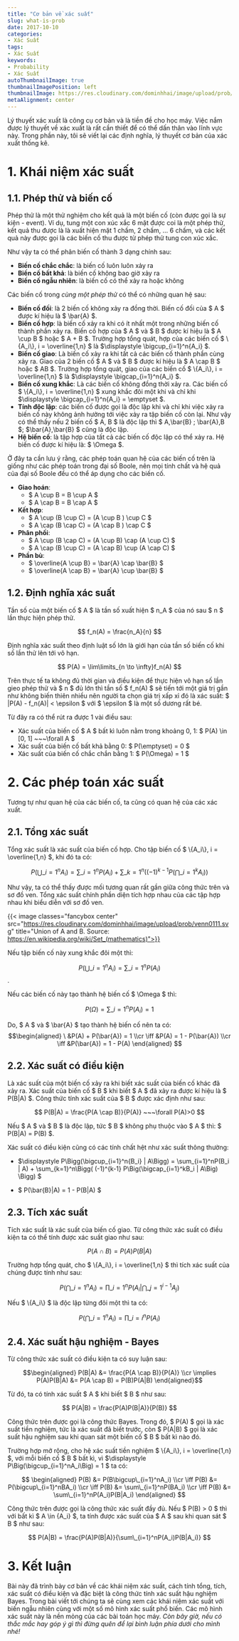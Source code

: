 ```yaml
---
title: "Cơ bản về xác suất"
slug: what-is-prob
date: 2017-10-10
categories:
- Xác Suất
tags:
- Xác Suất
keywords:
- Probability
- Xác Suất
autoThumbnailImage: true
thumbnailImagePosition: left
thumbnailImage: https://res.cloudinary.com/dominhhai/image/upload/prob/icon.png
metaAlignment: center
---
```

Lý thuyết xác xuất là công cụ cơ bản và là tiền đề cho học máy. Việc nắm được lý thuyết về xác xuất là rất cần thiết để có thể dấn thân vào lĩnh vực này. Trong phần này, tôi sẽ viết lại các định nghĩa, lý thuyết cơ bản của xác xuất thống kê.
<!--more-->

<!--toc-->
# 1. Khái niệm xác suất
## 1.1. Phép thử và biến cố
Phép thử là một thử nghiệm cho kết quả là một biến cố (còn được gọi là sự kiện - event).
Ví dụ, tung một con xúc xắc 6 mặt được coi là một phép thử, kết quả thu được là là xuất hiện mặt 1 chấm, 2 chấm, ... 6 chấm, và các kết quả này được gọi là các biến cố thu được từ phép thử tung con xúc xắc.

Như vậy ta có thể phân biến cố thành 3 dạng chính sau:

* **Biến cố chắc chắc**: là biến cố luôn luôn xảy ra
* **Biến cố bất khả**: là biến cố không bao giờ xảy ra
* **Biến cố ngẫu nhiên**: là biến cố có thể xảy ra hoặc không

Các biến cố trong *cùng một phép thử* có thể có những quan hệ sau:

* **Biến cố đối**: là 2 biến cố không xảy ra đồng thời. Biến cố đối của $ A $ được kí hiệu là $ \bar{A} $.
* **Biến cố hợp**: là biến cố xảy ra khi có ít nhất một trong những biến cố thành phần xảy ra. Biến cố hợp của $ A $ và $ B $ được kí hiệu là $ A \cup B $ hoặc $ A + B $. Trường hợp tổng quát, hợp của các biến cố $ \\{A_i\\}, i = \overline{1,n} $ là $\displaystyle \bigcup\_{i=1}^n{A_i} $.
* **Biến cố giao**: Là biến cố xảy ra khi tất cả các biến cố thành phần cùng xảy ra. Giao của 2 biến cố $ A $ và $ B $ được kí hiệu là $ A \cap B $ hoặc $ AB $. Trường hợp tổng quát, giao của các biến cố $ \\{A_i\\}, i = \overline{1,n} $ là $\displaystyle \bigcap\_{i=1}^n{A_i} $.
* **Biến cố xung khắc**: Là các biến cố không đồng thời xảy ra. Các biến cố $ \\{A_i\\}, i = \overline{1,n} $ xung khắc đôi một khi và chỉ khi $\displaystyle \bigcap\_{i=1}^n{A_i} = \emptyset $.
* **Tính độc lập**: các biến cố được gọi là độc lập khi và chỉ khi việc xảy ra biến cố này không ảnh hưởng tới việc xảy ra tập biến cố còn lại. Như vậy có thể thấy nếu 2 biến cố $ A, B $ là độc lập thì $ A,\bar{B} $;$ \bar{A},B $; $\bar{A},\bar{B} $ cũng là độc lập.
* **Hệ biến cố**: là tập hợp của tất cả các biến cố độc lập có thể xảy ra. Hệ biến cố được kí hiệu là: $ \Omega $.

Ở đây ta cần lưu ý rằng, các phép toán quan hệ của các biến cố trên là giống như các phép toán trong đại số Boole, nên mọi tính chất và hệ quả của đại số Boole đều có thể áp dụng cho các biến cố.

* **Giao hoán**:
  * $ A \cup B = B \cup A $
  * $ A \cap B = B \cap A $
* **Kết hợp**:
  * $ A \cup (B \cup C) = (A \cup B ) \cup C $
  * $ A \cap (B \cap C) = (A \cap B ) \cap C $
* **Phân phối**:
  * $ A \cup (B \cap C) = (A \cup B) \cap (A \cup C) $
  * $ A \cap (B \cup C) = (A \cap B) \cup (A \cap C) $
* **Phần bù**:
  * $ \overline{A \cup B} = \bar{A} \cap \bar{B} $
  * $ \overline{A \cap B} = \bar{A} \cup \bar{B} $

## 1.2. Định nghĩa xác suất
Tần số của một biến cố $ A $ là tần số xuất hiện $ n_A $ của nó sau $ n $ lần thực hiện phép thử.

$$ f_n(A) = \frac{n_A}{n} $$

Định nghĩa xác suất theo định luật số lớn là giới hạn của tần số biến cố khi số lần thử lên tới vô hạn.

$$ P(A) = \lim\limits_{n \to \infty}f_n(A) $$

Trên thực tế ta không đủ thời gian và điều kiện để thực hiện vô hạn số lần gieo phép thử và $ n $ đủ lớn thì tần số $ f_n(A) $ sẽ tiến tới một giá trị gần như không biến thiên nhiều nên người ta chọn giá trị xấp xỉ đó là xác suất: $ |P(A) - f_n(A)| < \epsilon $ với $ \epsilon $ là một số dương rất bé.

Từ đây ra có thể rút ra được 1 vài điều sau:

* Xác suất của biến cố $ A $ bất kì luôn nằm trong khoảng 0, 1: $ P(A) \in [0, 1] ~~~\forall A $
* Xác suất của biến cố bất khả bằng 0: $ P(\emptyset) = 0 $
* Xác suất của biến cố chắc chắn bằng 1: $ P(\Omega) = 1 $

# 2. Các phép toán xác suất
Tương tự như quan hệ của các biến cố, ta cũng có quan hệ của các xác xuất. 

## 2.1. Tổng xác suất
Tổng xác suất là xác suất của biến cố hợp. Cho tập biến cố $ \\{A_i\\}, i = \overline{1,n} $, khi đó ta có:

$$ P\Bigg(\bigcup\_{i=1}^n{A_i}\Bigg) = \sum\_{i=1}^nP(A_i) + \sum\_{k=1}^n\Bigg( (-1)^{k-1} P\Big(\bigcap\_{i=1}^kA_i\Big) \Bigg) $$

Như vậy, ta có thể thấy được mối tương quan rất gần giữa công thức trên và sơ đồ ven. Tổng xác suất chính phần diện tích hợp nhau của các tập hợp nhau khi biểu diễn với sơ đồ ven.

{{< image classes="fancybox center" src="https://res.cloudinary.com/dominhhai/image/upload/prob/venn0111.svg" title="Union of A and B. Source: https://en.wikipedia.org/wiki/Set_(mathematics)">}}

Nếu tập biến cố này xung khắc đôi một thì:

$$ P\Bigg(\bigcup\_{i=1}^n{A_i}\Bigg) = \sum\_{i=1}^nP(A_i) $$.

Nếu các biến cố này tạo thành hệ biến cố $ \Omega $ thì:

$$ P(\Omega) = \sum\_{i=1}^nP(A_i) = 1 $$

Do, $ A $ và $ \bar{A} $ tạo thành hệ biến cố nên ta có: 
$$\begin{aligned}
\ &P(A) + P(\bar{A}) = 1 \\cr
\iff &P(A) = 1 - P(\bar{A}) \\cr
\iff &P(\bar{A}) = 1 - P(A)
\end{aligned}
$$

## 2.2. Xác suất có điều kiện
Là xác suất của một biến cố xảy ra khi biết xác suất của biến cố khác đã xảy ra. Xác suất của biến cố $ B $ khi biết $ A $ đã xảy ra được kí hiệu là $ P(B|A) $. Công thức tính xác suất của $ B $ được xác định như sau:

$$ P(B|A) = \frac{P(A \cap B)}{P(A)} ~~~\forall P(A)>0 $$

Nếu $ A $ và $ B $ là độc lập, tức $ B $ không phụ thuộc vào $ A $ thì: $ P(B|A) = P(B) $.

Xác suất có điều kiện cũng có các tính chất hệt như xác suất thông thường:

* $\displaystyle P\Bigg(\bigcup\_{i=1}^n{B_i} | A\Bigg) = \sum\_{i=1}^nP(B_i | A) + \sum\_{k=1}^n\Bigg( (-1)^{k-1} P\Big(\bigcap\_{i=1}^kB_i | A\Big) \Bigg) $

* $ P(\bar{B}|A) = 1 - P(B|A) $

## 2.3. Tích xác suất
Tích xác suất là xác suất của biến cố giao. Từ công thức xác suất có điều kiện ta có thể tính được xác suất giao như sau:

$$ P(A \cap B) = P(A)P(B|A) $$

Trường hợp tổng quát, cho $ \\{A_i\\}, i = \overline{1,n} $ thì tích xác suất của chúng được tính như sau:

$$ P\Bigg(\bigcap\_{i=1}^nA_i\Bigg) = \prod\_{i=1}^nP\Big(A_i|\bigcap\_{j=1}^{i-1}A_j\Big) $$

Nếu $ \\{A_i\\} $ là độc lập từng đôi một thì ta có:

$$ P\Big(\bigcap\_{i=1}^nA_i\Big) = \prod\_{i=i}^nP(A_i) $$

## 2.4. Xác suất hậu nghiệm - Bayes
Từ công thức xác suất có điều kiện ta có suy luận sau:

$$\begin{aligned}
P(B|A) &= \frac{P(A \cap B)}{P(A)} \\cr
\implies P(A)P(B|A) &= P(A \cap B) = P(B)P(A|B)
\end{aligned}$$

Từ đó, ta có tính xác suất $ A $ khi biết $ B $ như sau:

$$ P(A|B) = \frac{P(A)P(B|A)}{P(B)} $$

Công thức trên được gọi là công thức Bayes. Trong đó, $ P(A) $ gọi là xác suất tiền nghiệm, tức là xác suất đã biết trước, còn $ P(A|B) $ gọi là xác suất hậu nghiệm sau khi quan sát một biến cố $ B $ bất kì nào đó.

Trường hợp mở rộng, cho hệ xác suất tiền nghiệm $ \\{A_i\\}, i = \overline{1,n} $, với mỗi biến cố $ B $ bất kì, vì $\displaystyle P\Big(\bigcup\_{i=1}^nA_i\Big) = 1 $ ta có:

$$
\begin{aligned} 
P(B) &= P(B\bigcup\_{i=1}^nA_i) \\cr
\iff P(B) &= P(\bigcup\_{i=1}^nBA_i) \\cr
\iff P(B) &= \sum\_{i=1}^nP(BA_i) \\cr
\iff P(B) &= \sum\_{i=1}^nP(A_i)P(B|A_i) 
\end{aligned}
$$

Công thức trên được gọi là công thức xác suất đầy đủ. Nếu $ P(B) > 0 $ thì với bất kì $ A \in {A_i} $, ta tính được xác suất của $ A $ sau khi quan sát $ B $ như sau:

$$ P(A|B) = \frac{P(A)P(B|A)}{\sum\_{i=1}^nP(A_i)P(B|A_i)} $$

# 3. Kết luận
Bài này đã trình bày cơ bản về các khái niệm xác suất, cách tính tổng, tích, xác suất có điều kiện và đặc biệt là công thức tính xác suất hậu nghiệm Bayes. Trong bài viết tới chúng ta sẽ cùng xem các khái niệm xác suất với biến ngẫu nhiên cùng với một số mô hình xác suất phổ biến. Các mô hình xác suất này là nền mỏng của các bài toán học máy. *Còn bây giờ, nếu có thắc mắc hay góp ý gì thì đừng quên để lại bình luận phía dưới cho mình nhé!*